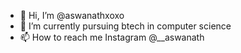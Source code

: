 - 👋 Hi, I’m @aswanathxoxo
- 👀 I’m currently pursuing btech in computer science
- 📫 How to reach me Instagram @__aswanath

<!---
aswanathxoxo/aswanathxoxo is a ✨ special ✨ repository because its `README.md` (this file) appears on your GitHub profile.
You can click the Preview link to take a look at your changes.
--->
